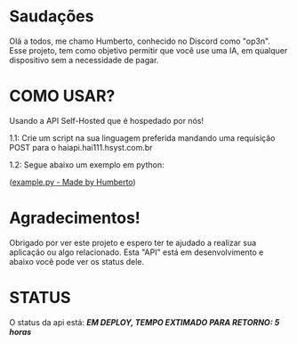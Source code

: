 # Saudações

Olá a todos, me chamo Humberto, conhecido no Discord como "op3n". Esse projeto, tem como objetivo permitir que você use uma IA, em qualquer dispositivo sem a necessidade de pagar.

# COMO USAR?

Usando a API Self-Hosted que é hospedado por nós!

1.1: Crie um script na sua linguagem preferida mandando uma requisição POST para o haiapi.hai111.hsyst.com.br

1.2: Segue abaixo um exemplo em python:

([example.py - Made by Humberto](https://github.com/Humberto222222/HAI-1.1.1/blob/main/example.py#L4))


# Agradecimentos!

Obrigado por ver este projeto e espero ter te ajudado a realizar sua aplicação ou algo relacionado. Esta "API" está em desenvolvimento e abaixo você pode ver os status dele.

# STATUS

O status da api está: ***EM DEPLOY, TEMPO EXTIMADO PARA RETORNO: 5 horas***
